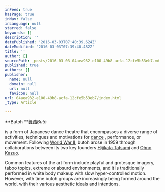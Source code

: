 ```yaml
---
inFeed: true
hasPage: true
inNav: false
inLanguage: null
starred: false
keywords: []
description: ''
datePublished: '2016-03-03T07:40:39.624Z'
dateModified: '2016-03-03T07:39:40.482Z'
title: ''
author: []
sourcePath: _posts/2016-03-03-04aea932-e100-49b8-acfa-12cfe5b53eb7.md
published: true
authors: []
publisher:
  name: null
  domain: null
  url: null
  favicon: null
url: 04aea932-e100-49b8-acfa-12cfe5b53eb7/index.html
_type: Article

---
```

**Butoh  **[舞踏][0]_Butō_

is a form of Japanese dance theatre that encompasses a diverse range of activities, techniques and motivations for [dance][1] , performance, or movement. Following [World War II][2], butoh arose in 1959 through collaborations between its two key founders [Hijikata Tatsumi][3] and [Ohno Kazuo][4]. 

Common features of the art form include playful and grotesque imagery, taboo topics, extreme or absurd environments, and it is traditionally performed in white body makeup with slow hyper-controlled motion. However, with time butoh groups are increasingly being formed around the world, with their various aesthetic ideals and intentions.

[][5]

[0]: https://en.wiktionary.org/wiki/%E8%88%9E%E8%B8%8F "wikt:舞踏"
[1]: https://en.wikipedia.org/wiki/Dance "Dance"
[2]: https://en.wikipedia.org/wiki/World_War_II "World War II"
[3]: https://en.wikipedia.org/wiki/Tatsumi_Hijikata "Tatsumi Hijikata"
[4]: https://en.wikipedia.org/wiki/Kazuo_Ohno "Kazuo Ohno"
[5]: https://en.wikipedia.org/wiki/Butoh#cite_note-Sanders_152-2